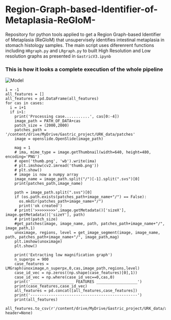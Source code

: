 # Region-Graph-based-Identifier-of-Metaplasia-ReGIoM-
Repository for python tools applied to get a Region Graph-based Identifier of Metaplasia (ReGIoM) that unsupervisely identifies intestinal metaplasia in stomach histology samples. The main script uses diferenrent functions including ```HRgraph.py``` and ```LRgraph.py``` to built High Resolution and Low resolution graphs as presented in ```GastricV3.ipynb```

### This is how it looks a complete execution of the whole pipeline

![Model](Paste_link_here)
```
i = -1
all_features = []
all_features = pd.DataFrame(all_features)
for cas in cases:
  i = i+1
  if i>1:
    print('Processing case...........', cas[0:-4])
    image_path = PATH_OF_DATA+cas
    patch_size = (2000,2000)
    patches_path = '/content/drive/MyDrive/Gastric_project/URK_data/patches'
    image = openslide.OpenSlide(image_path)

    mag = 1
    # ima, mime_type = image.getThumbnail(width=640, height=480, encoding='PNG')
    # open('thumb.png', 'wb').write(ima)
    # plt.imshow(cv2.imread('thumb.png'))
    # plt.show()
    # image is now a numpy array
    image_name = image_path.split("/")[-1].split(".svs")[0]
    print(patches_path,image_name)

    path = image_path.split(".svs")[0]
    if (os.path.exists(patches_path+image_name+"/") == False):
      os.mkdir(patches_path+image_name+"/")
      print('ok created')
    # print('>>>>>>>>>',image.getMetadata()['sizeX'], image.getMetadata()['sizeY'], path)
    # print(patch_size)
    #get_patches(image, image_name, path, patches_path+image_name+"/", image_path,1)
    unoximage, regions, level = get_image_segment(image, image_name, path, patches_path+image_name+"/", image_path,mag)
    plt.imshow(unoximage)
    plt.show()

    print('Extracting low magnification graph')
    n_superpx = 900
    case_features = LMGraph(unoximage,n_superpx,0,cas,image_path,regions,level)
    case_id_vec = np.zeros((np.shape(case_features)[0],1))
    case_id_vec = np.where(case_id_vec==0,cas,0)
    print('___________________ FEATURES __________________')
    print(case_features,case_id_vec)
    all_features = pd.concat([all_features,case_features])
    print('-----------------------------------------------')
    print(all_features)
```
    all_features.to_csv(r'/content/drive/MyDrive/Gastric_project/URK_data/all_features1.csv', header=None)

